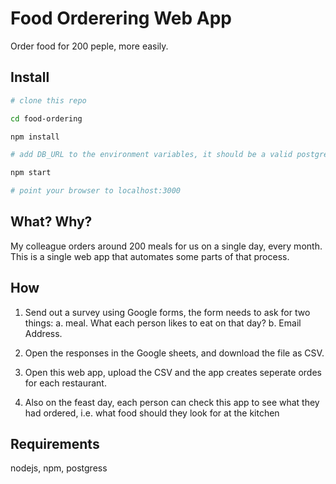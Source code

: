# Food Orderering Web App

Order food for 200 peple, more easily.

## Install

```bash
# clone this repo

cd food-ordering

npm install

# add DB_URL to the environment variables, it should be a valid postgress connection string

npm start

# point your browser to localhost:3000
```

## What? Why?
My colleague orders around 200 meals for us on a single day, every month. This is a single web app that automates some parts of that process.

## How
1. Send out a survey using Google forms, the form needs to ask for two things:
  a. meal. What each person likes to eat on that day?
  b. Email Address.

2. Open the responses in the Google sheets, and download the file as CSV.

3. Open this web app, upload the CSV and the app creates seperate ordes for each restaurant.

4. Also on the feast day, each person can check this app to see what they had ordered, i.e. what food should they look for at the kitchen


## Requirements

nodejs, npm, postgress

